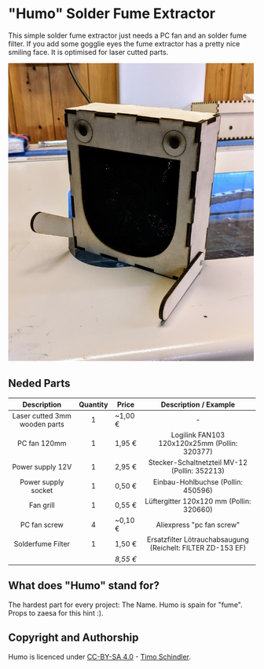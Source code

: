 # "Humo" Solder Fume Extractor

This simple solder fume extractor just needs a PC fan and an solder fume filter. If you add some gogglie eyes the fume extractor has a pretty nice smiling face. It is optimised for laser cutted parts.

<img src="images/humo.jpg" width=500px alt="Humo is happy">

## Neded Parts
|          Description          | Quantity | Price     |                    Description / Example                    |
|:-----------------------------:|:--------:|-----------|:-----------------------------------------------------------:|
| Laser cutted 3mm wooden parts | 1        | ~1,00 €   | -                                                           |
| PC fan 120mm                  | 1        | 1,95 €    | Logilink FAN103 120x120x25mm (Pollin: 320377)               |
| Power supply 12V              | 1        | 2,95 €    | Stecker-Schaltnetzteil MV-12 (Pollin: 352213)               |
| Power supply socket           | 1        | 0,50 €    | Einbau-Hohlbuchse (Pollin: 450596)                          |
| Fan grill                     | 1        | 0,55 €    | Lüftergitter 120x120 mm (Pollin: 320660)                    |
| PC fan screw                  | 4        | ~0,10 €   | Aliexpress "pc fan screw"                                   |
| Solderfume Filter             | 1        | 1,50 €    | Ersatzfilter Lötrauchabsaugung (Reichelt: FILTER ZD-153 EF) |
|                               |          | *8,55 €*  |                                                             |

## What does "Humo" stand for?
The hardest part for every project: The Name. Humo is spain for "fume". Props to zaesa for this hint :).

## Copyright and Authorship
Humo is licenced under [CC-BY-SA 4.0](https://creativecommons.org/licenses/by-sa/4.0/) - [Timo Schindler](https://www.timoschindler.de).
